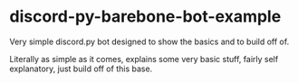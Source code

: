 # discord-py-barebone-bot-example
Very simple discord.py bot designed to show the basics and to build off of.

Literally as simple as it comes, explains some very basic stuff, fairly self explanatory, just build off of this base.
